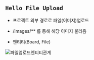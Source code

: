 ## ```Hello File Upload```

- 프로젝트 외부 경로로 파일(이미지)업로드 

- /images/** 를 통해 해당 이미지 불러옴



- 엔티티(Board, File)


![파일업로드엔티티관계](https://user-images.githubusercontent.com/68090443/133971182-4d0957b9-622d-4412-b0ee-9ab838a99353.PNG)

